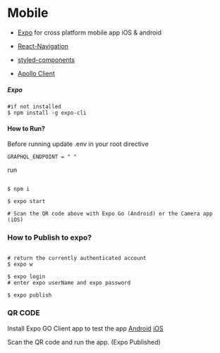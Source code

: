 # Mobile

- [Expo](https://docs.expo.io) for cross platform mobile app iOS & android

- [React-Navigation](https://reactnavigation.org/docs/getting-started)

- [styled-components](https://styled-components.com)

- [Apollo Client](https://www.apollographql.com/docs/react/get-started/)

##### Expo

```shell
#if not installed
$ npm install -g expo-cli
```

#### How to Run?

Before running update .env in your root directive

```shell
GRAPHQL_ENDPOINT = " "
```

run

```shell

$ npm i

$ expo start

# Scan the QR code above with Expo Go (Android) or the Camera app (iOS)
```

### How to Publish to expo?

```shell

# return the currently authenticated account
$ expo w

$ expo login
# enter expo userName and expo password

$ expo publish

```

### QR CODE

Install Expo GO Client app to test the app [Android](https://play.google.com/store/apps/details?id=host.exp.exponent&hl=en_IN&gl=US) [iOS](https://apps.apple.com/us/app/expo-go/id982107779)

Scan the QR code and run the app. (Expo Published)

<!-- <img src="../QR.png" alt="QRcode"/> -->
